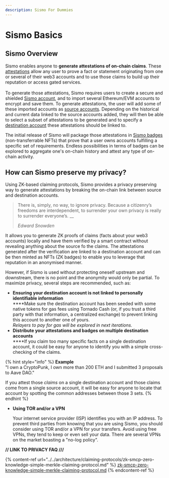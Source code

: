 ```yaml
---
description: Sismo For Dummies
---
```


# Sismo Basics

## Sismo Overview

Sismo enables anyone to **generate attestations of on-chain claims**. These [attestations](attestation.md) allow any user to prove a fact or statement originating from one or several of their web3 accounts and to use those claims to build up their reputation or access gated services.\
\
To generate those attestations, Sismo requires users to create a secure and shielded [Sismo account](sismo-account.md), and to import several Ethereum/EVM accounts to encrypt and save them. To generate attestations, the user will add some of these imported accounts as [source accounts](source.md). Depending on the historical and current data linked to the source accounts added, they will then be able to select a subset of attestations to be generated and to specify a [destination account](destination.md) these attestations should be linked to.

The initial release of Sismo will package those attestations in [Sismo badges](badge.md) (non-transferrable NFTs) that prove that a user owns accounts fulfilling a specific set of requirements. Endless possibilities in terms of badges can be explored to aggregate one's on-chain history and attest any type of on-chain activity.

## How can Sismo preserve my privacy?

Using ZK-based claiming protocols, Sismo provides a privacy preserving way to generate attestations by breaking the on-chain link between source and destination accounts.&#x20;

> There is, simply, no way, to ignore privacy. Because a citizenry’s freedoms are interdependent, to surrender your own privacy is really to surrender everyone’s.                                                                                                           __                                                                                                          &#x20;
>
> &#x20;                                                                                                                              _Edward Snowden_

It allows you to generate ZK proofs of claims (facts about your web3 accounts) locally and have them verified by a smart contract without revealing anything about the source fo the claims. The attestations generated after the verification are linked to a destination account and can be then minted as NFTs (ZK badges) to enable you to leverage that reputation in an anonymised manner.

However, if Sismo is used without protecting oneself upstream and downstream, there is no point and the anonymity would only be partial. To maximize privacy, several steps are recommended, such as:

* **Ensuring your destination account is not linked to personally identifiable information**\
  ****Make sure the destination account has been seeded with some native tokens for gas fees using Tornado Cash (or, if you trust a third party with that information, a centralized exchange) to prevent linking this account to another one of yours.\
  _Relayers to pay for gas will be explored in next iterations._
* **Distribute your attestations and badges on multiple destination accounts**\
  ****If you claim too many specific facts on a single destination account, it could be easy for anyone to identify you with a simple cross-checking of the claims.

{% hint style="info" %}
**Example**\
"I own a CryptoPunk, I own more than 200 ETH and I submitted 3 proposals to Aave DAO."&#x20;

If you attest those _claims_ on a single destination account and those claims come from a single source account, it will be easy for anyone to locate that account by spotting the common addresses between those 3 sets.
{% endhint %}

*   **Using TOR and/or a VPN**

    Your internet service provider (ISP) identifies you with an IP address. To prevent third parties from knowing that you are using Sismo, you should consider using TOR and/or a VPN for your transfers. Avoid using free VPNs, they tend to keep or even sell your data. There are several VPNs on the market boasting a "no-log policy".

**// LINK TO PRIVACY FAQ ///**

{% content-ref url="../../architecture/claiming-protocols/zk-smcp-zero-knowledge-simple-merkle-claiming-protocol.md" %}
[zk-smcp-zero-knowledge-simple-merkle-claiming-protocol.md](../../architecture/claiming-protocols/zk-smcp-zero-knowledge-simple-merkle-claiming-protocol.md)
{% endcontent-ref %}
